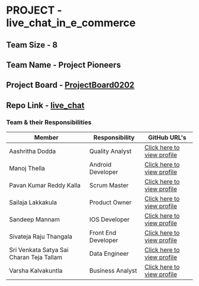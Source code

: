 # PROJECT - live_chat_in_e_commerce

## Team Size - 8
## Team Name - Project Pioneers
## Project Board - [ProjectBoard0202](https://github.com/users/tallam-git/projects/3)
## Repo Link - [live_chat](https://github.com/tallam-git/live_chat)

### Team & their Responsibilities
| Member      | Responsibility | GitHub URL's |
| ----------- | ----------- | ----------- |
| Aashritha Dodda      | Quality Analyst        | [Click here to view profile](https://github.com/Aashritha79) |
| Manoj Thella   | Android Developer        | [Click here to view profile](https://github.com/ManojThella) |
| Pavan Kumar Reddy Kalla      | Scrum Master       | [Click here to view profile](https://github.com/kallapavankumarreddy) |
| Sailaja Lakkakula    | Product Owner        | [Click here to view profile](https://github.com/sailajalakkakula) |
| Sandeep Mannam     | IOS Developer       | [Click here to view profile](https://github.com) |
| Sivateja Raju Thangala   | Front End Developer        | [Click here to view profile](https://github.com/sivatejaa) |
| Sri Venkata Satya Sai Charan Teja Tallam     | Data Engineer       | [Click here to view profile](https://github.com/tallam-git) |
| Varsha Kalvakuntla   | Business Analyst         | [Click here to view profile](https://github.com/Varshakalva) |


